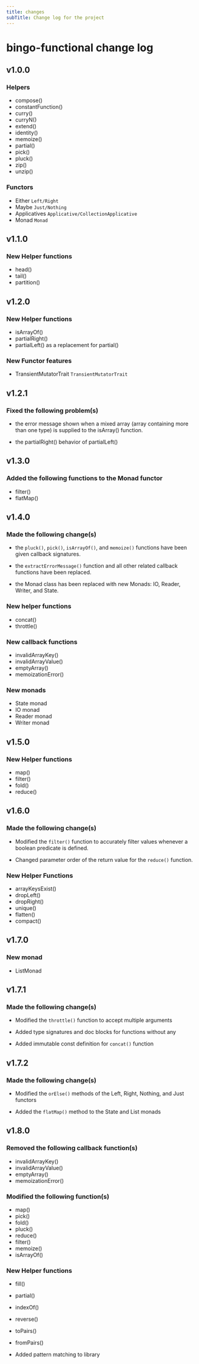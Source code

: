 ```yaml
---
title: changes
subTitle: Change log for the project
---
```


# bingo-functional change log

## v1.0.0

### Helpers

- compose()
- constantFunction()
- curry()
- curryN()
- extend()
- identity()
- memoize()
- partial()
- pick()
- pluck()
- zip()
- unzip()

### Functors

- Either ```Left/Right```
- Maybe ```Just/Nothing```
- Applicatives ```Applicative/CollectionApplicative```
- Monad ```Monad```

## v1.1.0

### New Helper functions

- head()
- tail()
- partition()

## v1.2.0

### New Helper functions

- isArrayOf()
- partialRight()
- partialLeft() as a replacement for partial()

### New Functor features

- TransientMutatorTrait ```TransientMutatorTrait```

## v1.2.1

### Fixed the following problem(s)

- the error message shown when a mixed array (array containing more than one type) is supplied to the isArray() function.

- the partialRight() behavior of partialLeft()

## v1.3.0

### Added the following functions to the Monad functor

- filter()
- flatMap()

## v1.4.0

### Made the following change(s)

- the ```pluck()```, ```pick()```, ```isArrayOf()```, and ```memoize()``` functions have been given callback signatures.

- the ```extractErrorMessage()``` function and all other related callback functions have been replaced.

- the Monad class has been replaced with new Monads: IO, Reader, Writer, and State.

### New helper functions

- concat()
- throttle()

### New callback functions

- invalidArrayKey()
- invalidArrayValue()
- emptyArray()
- memoizationError() 

### New monads

- State monad
- IO monad
- Reader monad
- Writer monad

## v1.5.0

### New Helper functions

- map()
- filter()
- fold()
- reduce()

## v1.6.0

### Made the following change(s)

- Modified the ```filter()``` function to accurately filter values whenever a boolean predicate is defined.

- Changed parameter order of the return value for the ```reduce()``` function.

### New Helper Functions

- arrayKeysExist()
- dropLeft()
- dropRight()
- unique()
- flatten()
- compact()

## v1.7.0

### New monad

- ListMonad

## v1.7.1

### Made the following change(s)

- Modified the ```throttle()``` function to accept multiple arguments

- Added type signatures and doc blocks for functions without any

- Added immutable const definition for ```concat()``` function

## v1.7.2

### Made the following change(s)

- Modified the ```orElse()``` methods of the Left, Right, Nothing, and Just functors

- Added the ```flatMap()``` method to the State and List monads

## v1.8.0

### Removed the following callback function(s)

- invalidArrayKey()
- invalidArrayValue()
- emptyArray()
- memoizationError() 

### Modified the following function(s)

- map()
- pick()
- fold()
- pluck()
- reduce()
- filter()
- memoize()
- isArrayOf()

### New Helper functions

- fill()
- partial()
- indexOf()
- reverse()
- toPairs()
- fromPairs()

- Added pattern matching to library